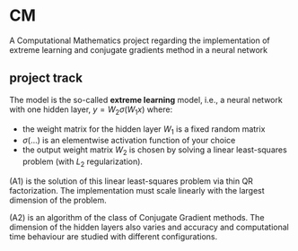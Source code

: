 # CM
A Computational Mathematics project regarding the implementation of extreme learning and conjugate gradients method in a neural network

## project track

The model is the so-called __extreme learning__ model, i.e., a neural network with one hidden layer,
$y=W_2\sigma(W_1x)$ where: 
- the weight matrix for the hidden layer $W_1$ is a fixed random matrix
- $\sigma(\dots)$ is an elementwise activation function of your choice
- the output weight matrix $W_2$ is chosen by solving a linear least-squares problem (with $L_2$ regularization).

(A1) is the solution of this linear least-squares problem via thin QR factorization. The implementation must scale linearly with the largest dimension of the problem.

(A2) is an algorithm of the class of Conjugate Gradient methods. The dimension of the hidden layers also varies and accuracy and computational time behaviour are studied with different configurations.

